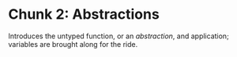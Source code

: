 # Chunk 2: Abstractions

Introduces the untyped function, or an *abstraction*, and application; variables are brought along for the ride.